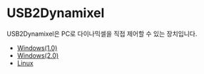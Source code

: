 # USB2Dynamixel

USB2Dynamixel은 PC로 다이나믹셀을 직접 제어할 수 있는 장치입니다.

- [Windows(1.0)]
- [Windows(2.0)]
- [Linux]


[Windows(1.0)]: ??
[Windows(2.0)]: ??
[Linux]: ??
